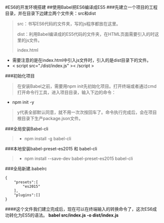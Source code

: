 #ES6的开发环境搭建
##使用Babel把ES6编译成ES5
###先建立一个项目的工程目录，并在目录下边建立两个文件夹：src和dist

>src：书写ES6代码的文件夹，写的js程序都放在这里。
>
>dist：利用Babel编译成的ES5代码的文件夹，在HTML页面需要引入的时这里的js文件。
>
>index.html
>
*	需要注意的是在index.html中引入js文件时，引入的是dist目录下的文件。
*	< script src="./dist/index.js" >< /script >

###初始化项目
>在安装Babel之前，需要用npm init先初始化项目。打开终端或者通过cmd打开命令行工具，进入项目目录，输入下边的命令：
>
*	npm init -y

>y代表全部默认同意，就不用一次次按回车了。命令执行完成后，会在项目根目录下生产package.json文件。

###全局安装Babel-cli
>*	npm install -g babel-cli

###本地安装babel-preset-es2015 和 babel-cli
>*	npm install --save-dev babel-preset-es2015 babel-cli

###全局新建.babelrc

	{
	    "presets":[
	        "es2015"
	    ],
	    "plugins":[]
	}

####这个文件我们建立完成后，现在可以在终端输入的转换命令了，这次ES6成功转化为ES5的语法。
**babel src/index.js -o dist/index.js**
